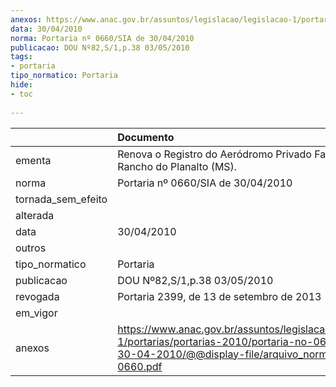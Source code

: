 ```yaml
---
anexos: https://www.anac.gov.br/assuntos/legislacao/legislacao-1/portarias/portarias-2010/portaria-no-0660-sia-de-30-04-2010/@@display-file/arquivo_norma/PA2010-0660.pdf
data: 30/04/2010
norma: Portaria nº 0660/SIA de 30/04/2010
publicacao: DOU Nº82,S/1,p.38 03/05/2010
tags:
- portaria
tipo_normatico: Portaria
hide: 
- toc 
 
---
```


|                    | Documento                                                                                                                                                         |
|:-------------------|:------------------------------------------------------------------------------------------------------------------------------------------------------------------|
| ementa             | Renova o Registro do Aeródromo Privado Fazenda Rancho do Planalto (MS).                                                                                           |
| norma              | Portaria nº 0660/SIA de 30/04/2010                                                                                                                                |
| tornada_sem_efeito |                                                                                                                                                                   |
| alterada           |                                                                                                                                                                   |
| data               | 30/04/2010                                                                                                                                                        |
| outros             |                                                                                                                                                                   |
| tipo_normatico     | Portaria                                                                                                                                                          |
| publicacao         | DOU Nº82,S/1,p.38 03/05/2010                                                                                                                                      |
| revogada           | Portaria 2399, de 13 de setembro de 2013                                                                                                                          |
| em_vigor           |                                                                                                                                                                   |
| anexos             | https://www.anac.gov.br/assuntos/legislacao/legislacao-1/portarias/portarias-2010/portaria-no-0660-sia-de-30-04-2010/@@display-file/arquivo_norma/PA2010-0660.pdf |